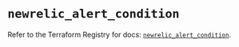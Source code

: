 # `newrelic_alert_condition`

Refer to the Terraform Registry for docs: [`newrelic_alert_condition`](https://registry.terraform.io/providers/newrelic/newrelic/3.56.0/docs/resources/alert_condition).
